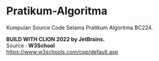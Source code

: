 # Pratikum-Algoritma
Kumpulan Source Code Selama Pratikum Algoritma BC224.

**BUILD WITH CLION 2022 by JetBrains.**<br>
Source : **W3School**<br>
https://www.w3schools.com/cpp/default.asp

